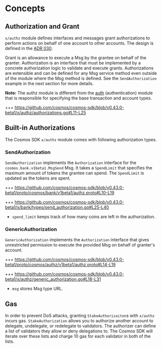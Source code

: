 <!--
order: 1
-->

# Concepts

## Authorization and Grant

`x/authz` module defines interfaces and messages grant authorizations to perform actions
on behalf of one account to other accounts. The design is defined in the [ADR 030](../../../architecture/adr-030-authz-module.md).

Grant is an allowance to execute a Msg by the grantee on behalf of the granter.
Authorization is an interface that must be implemented by a concrete authorization logic to validate and execute grants. Authorizations are extensible and can be defined for any Msg service method even outside of the module where the Msg method is defined. See the `SendAuthorization` example in the next section for more details.

**Note:** The authz module is different from the [auth](../modules/auth/) (authentication) module that is responsible for specifying the base transaction and account types.

+++ https://github.com/cosmos/cosmos-sdk/blob/v0.43.0-beta1/x/authz/authorizations.go#L11-L25

## Built-in Authorizations

The Cosmos SDK `x/authz` module comes with following authorization types.

### SendAuthorization

`SendAuthorization` implements the `Authorization` interface for the `cosmos.bank.v1beta1.MsgSend` Msg. It takes a `SpendLimit` that specifies the maximum amount of tokens the grantee can spend. The `SpendLimit` is updated as the tokens are spent.

+++ https://github.com/cosmos/cosmos-sdk/blob/v0.43.0-beta1/proto/cosmos/bank/v1beta1/authz.proto#L10-L19

+++ https://github.com/cosmos/cosmos-sdk/blob/v0.43.0-beta1/x/bank/types/send_authorization.go#L25-L40

- `spend_limit` keeps track of how many coins are left in the authorization.

### GenericAuthorization

`GenericAuthorization` implements the `Authorization` interface that gives unrestricted permission to execute the provided Msg on behalf of granter's account.

+++ https://github.com/cosmos/cosmos-sdk/blob/v0.43.0-beta1/proto/cosmos/authz/v1beta1/authz.proto#L14-L19

+++ https://github.com/cosmos/cosmos-sdk/blob/v0.43.0-beta1/x/authz/generic_authorization.go#L18-L31

- `msg` stores Msg type URL.

## Gas

In order to prevent DoS attacks, granting `StakeAuthorizaiton`s with `x/authz` incurs gas. `StakeAuthorization` allows you to authorize another account to delegate, undelegate, or redelegate to validators. The authorizer can define a list of validators they allow or deny delegations to. The Cosmos SDK will iterate over these lists and charge 10 gas for each validator in both of the lists.
